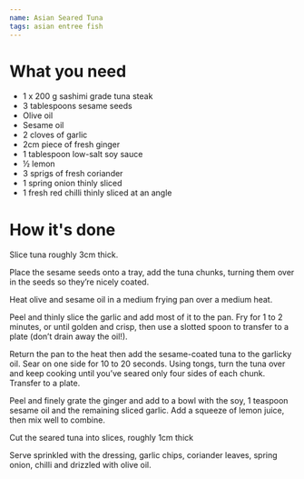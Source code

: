 ```yaml
---
name: Asian Seared Tuna
tags: asian entree fish
---
```


# What you need
* 1 x 200 g sashimi grade tuna steak
* 3 tablespoons sesame seeds
* Olive oil
* Sesame oil
* 2 cloves of garlic
* 2cm piece of fresh ginger
* 1 tablespoon low-salt soy sauce
* ½ lemon
* 3 sprigs of fresh coriander
* 1 spring onion thinly sliced
* 1 fresh red chilli thinly sliced at an angle

# How it's done

Slice tuna roughly 3cm thick.

Place the sesame seeds onto a tray, add the tuna chunks, turning them over in the seeds so they’re nicely coated.

Heat olive and sesame oil in a medium frying pan over a medium heat.

Peel and thinly slice the garlic and add most of it to the pan. Fry for 1 to 2 minutes, or until golden and crisp, then use a slotted spoon to transfer to a plate (don’t drain away the oil!).

Return the pan to the heat then add the sesame-coated tuna to the garlicky oil. Sear on one side for 10 to 20 seconds. Using tongs, turn the tuna over and keep cooking until you’ve seared only four sides of each chunk. Transfer to a plate.

Peel and finely grate the ginger and add to a bowl with the soy, 1 teaspoon sesame oil and the remaining sliced garlic. Add a squeeze of lemon juice, then mix well to combine.

Cut the seared tuna into slices, roughly 1cm thick

Serve sprinkled with the dressing, garlic chips, coriander leaves, spring onion, chilli and drizzled with olive oil.
